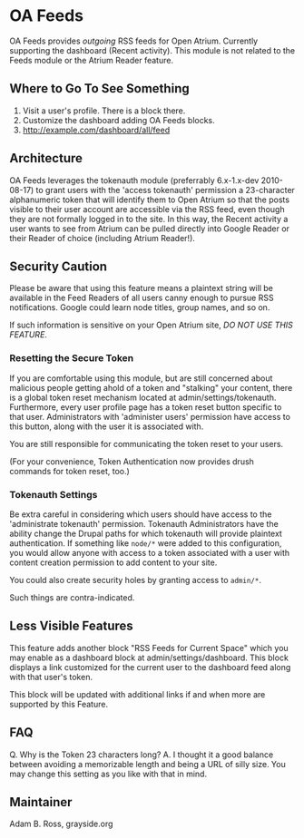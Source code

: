 # OA Feeds

OA Feeds provides *outgoing* RSS feeds for Open Atrium. Currently supporting the dashboard (Recent 
activity). This module is not related to the Feeds module or the Atrium Reader feature. 

## Where to Go To See Something
1. Visit a user's profile. There is a block there.
2. Customize the dashboard adding OA Feeds blocks.
3. http://example.com/dashboard/all/feed

## Architecture

OA Feeds leverages the tokenauth module (preferrably 6.x-1.x-dev 2010-08-17) to grant users with 
the 'access tokenauth' permission a 23-character alphanumeric token that will identify them to Open 
Atrium so that the posts visible to their user account are accessible via the RSS feed, even though 
they are not formally logged in to the site. In this way, the Recent activity a user wants to see 
from Atrium can be pulled directly into Google Reader or their Reader of choice (including Atrium 
Reader!).

## Security Caution

Please be aware that using this feature means a plaintext string will be available in the Feed 
Readers of all users canny enough to pursue RSS notifications. Google could learn node titles, 
group names, and so on.

If such information is sensitive on your Open Atrium site, *DO NOT USE THIS FEATURE*.

### Resetting the Secure Token
If you are comfortable using this module, but are still concerned about malicious people
getting ahold of a token and "stalking" your content, there is a global token reset
mechanism located at admin/settings/tokenauth. Furthermore, every user profile page
has a token reset button specific to that user. Administrators with 'administer
users' permission have access to this button, along with the user it is associated
with.

You are still responsible for communicating the token reset to your users.

(For your convenience, Token Authentication now provides drush commands for token reset, too.)

### Tokenauth Settings
Be extra careful in considering which users should have access to the 'administrate
tokenauth' permission. Tokenauth Administrators have the ability change the Drupal
paths for which tokenauth will provide plaintext authentication. If something like
`node/*` were added to this configuration, you would allow anyone with access to a token
associated with a user with content creation permission to add content to your site.

You could also create security holes by granting access to `admin/*`.

Such things are contra-indicated.

## Less Visible Features

This feature adds another block "RSS Feeds for Current Space" which you may enable as
a dashboard block at admin/settings/dashboard. This block displays a link customized
for the current user to the dashboard feed along with that user's token.

This block will be updated with additional links if and when more are supported by
this Feature.

## FAQ

Q. Why is the Token 23 characters long?
A. I thought it a good balance between avoiding a memorizable length and being a URL of silly
size. You may change this setting as you like with that in mind.

## Maintainer
Adam B. Ross, grayside.org